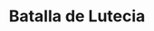 ﻿---
title: "Batalla de Lutecia"
permalink: periodes_559.html
layout: periode
dataInici: -52
sidebar: periodes
pares:
  - id: 60
    title: "Guerra de las Galias"
    dataInici: "(-58)"
    dataFi: "(-51)"

fills:
jocsPrincipals:
jocsEscenaris:
jocsEpoca:
  - title: "Caesar: Conquest of Gaul"
    bggId: 7843
    escenari: "Lutetia"

jocsEpocaEscenaris:
---
